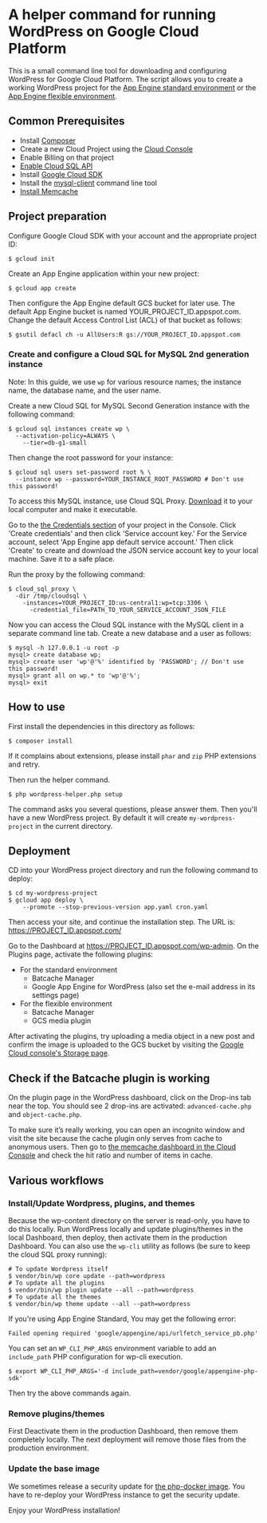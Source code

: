 # A helper command for running WordPress on Google Cloud Platform

This is a small command line tool for downloading and configuring
WordPress for Google Cloud Platform. The script allows you to create a
working WordPress project for the
[App Engine standard environment][appengine-standard] or the
[App Engine flexible environment][appengine-flexible].

## Common Prerequisites

* Install [Composer][composer]
* Create a new Cloud Project using the [Cloud Console][cloud-console]
* Enable Billing on that project
* [Enable Cloud SQL API][cloud-sql-api-enable]
* Install [Google Cloud SDK][gcloud-sdk]
* Install the [mysql-client][mysql-client] command line tool
* [Install Memcache][memcache-installation]

## Project preparation

Configure Google Cloud SDK with your account and the appropriate project ID:

```
$ gcloud init
```

Create an App Engine application within your new project:

```
$ gcloud app create
```

Then configure the App Engine default GCS bucket for later use. The default App
Engine bucket is named YOUR_PROJECT_ID.appspot.com. Change the default Access
Control List (ACL) of that bucket as follows:

```
$ gsutil defacl ch -u AllUsers:R gs://YOUR_PROJECT_ID.appspot.com
```

### Create and configure a Cloud SQL for MySQL 2nd generation instance

Note: In this guide, we use `wp` for various resource names; the instance
name, the database name, and the user name.
    
Create a new Cloud SQL for MySQL Second Generation instance with the following
command:

```
$ gcloud sql instances create wp \
  --activation-policy=ALWAYS \
    --tier=db-g1-small
```

Then change the root password for your instance:

```
$ gcloud sql users set-password root % \
  --instance wp --password=YOUR_INSTANCE_ROOT_PASSWORD # Don't use this password!
```

To access this MySQL instance, use Cloud SQL Proxy. [Download][cloud-sql-proxy-download]
it to your local computer and make it executable.

Go to the [the Credentials section][credentials-section] of your project in the
Console. Click 'Create credentials' and then click 'Service account key.' For
the Service account, select 'App Engine app default service account.' Then
click 'Create' to create and download the JSON service account key to your
local machine. Save it to a safe place.

Run the proxy by the following command:

```
$ cloud_sql_proxy \
  -dir /tmp/cloudsql \
    -instances=YOUR_PROJECT_ID:us-central1:wp=tcp:3306 \
      -credential_file=PATH_TO_YOUR_SERVICE_ACCOUNT_JSON_FILE
```

Now you can access the Cloud SQL instance with the MySQL client in a separate
command line tab. Create a new database and a user as follows:

```
$ mysql -h 127.0.0.1 -u root -p
mysql> create database wp;
mysql> create user 'wp'@'%' identified by 'PASSWORD'; // Don't use this password!
mysql> grant all on wp.* to 'wp'@'%';
mysql> exit
```

## How to use

First install the dependencies in this directory as follows:

```
$ composer install
```

If it complains about extensions, please install `phar` and `zip` PHP
extensions and retry.

Then run the helper command.

```
$ php wordpress-helper.php setup
```

The command asks you several questions, please answer them. Then you'll have a
new WordPress project. By default it will create `my-wordpress-project` in the
current directory.

## Deployment

CD into your WordPress project directory and run the following command to
deploy:

```
$ cd my-wordpress-project
$ gcloud app deploy \
    --promote --stop-previous-version app.yaml cron.yaml
```

Then access your site, and continue the installation step. The URL is:
https://PROJECT_ID.appspot.com/

Go to the Dashboard at https://PROJECT_ID.appspot.com/wp-admin. On the Plugins page, activate the following
plugins:


- For the standard environment
  - Batcache Manager
  - Google App Engine for WordPress (also set the e-mail address in its
    settings page)
- For the flexible environment
  - Batcache Manager
  - GCS media plugin

After activating the plugins, try uploading a media object in a new post 
and confirm the image is uploaded to the GCS bucket by visiting the 
[Google Cloud console's Storage page][cloud-storage-console].

## Check if the Batcache plugin is working

On the plugin page in the WordPress dashboard, click on the Drop-ins tab near
the top. You should see 2 drop-ins are activated: `advanced-cache.php` and
`object-cache.php`.

To make sure it’s really working, you can open an incognito window and
visit the site because the cache plugin only serves from cache to
anonymous users. Then go to
[the memcache dashboard in the Cloud Console][memcache-dashboard] and
check the hit ratio and number of items in cache.

## Various workflows

### Install/Update Wordpress, plugins, and themes

Because the wp-content directory on the server is read-only, you have
to do this locally. Run WordPress locally and update plugins/themes in
the local Dashboard, then deploy, then activate them in the production
Dashboard. You can also use the `wp-cli` utility as follows (be sure to keep
the cloud SQL proxy running):

```
# To update Wordpress itself
$ vendor/bin/wp core update --path=wordpress
# To update all the plugins
$ vendor/bin/wp plugin update --all --path=wordpress
# To update all the themes
$ vendor/bin/wp theme update --all --path=wordpress
```

If you're using App Engine Standard, You may get the following error:

```
Failed opening required 'google/appengine/api/urlfetch_service_pb.php'
```

You can set an `WP_CLI_PHP_ARGS` environment variable to add an
`include_path` PHP configuration for wp-cli execution.

```
$ export WP_CLI_PHP_ARGS='-d include_path=vendor/google/appengine-php-sdk'
```

Then try the above commands again.

### Remove plugins/themes

First Deactivate them in the production Dashboard, then remove them
completely locally. The next deployment will remove those files from
the production environment.

### Update the base image

We sometimes release a security update for
[the php-docker image][php-docker]. You have to re-deploy your
WordPress instance to get the security update.

Enjoy your WordPress installation!

[appengine-standard]: https://cloud.google.com/appengine/docs/about-the-standard-environment
[appengine-flexible]: https://cloud.google.com/appengine/docs/flexible/
[sql-settings]: https://console.cloud.google.com/sql/instances
[memcache-dashboard]: https://console.cloud.google.com/appengine/memcache
[memcache-installation]: https://www.digitalocean.com/community/tutorials/how-to-install-and-use-memcache-on-ubuntu-12-04#install-memcache
[mysql-client]: https://dev.mysql.com/doc/refman/5.7/en/mysql.html
[composer]: https://getcomposer.org/
[cloud-console]: https://console.cloud.google.com/
[cloud-storage-console]: https://www.console.cloud.google.com/storage
[cloud-sql-api-enable]: https://console.cloud.google.com/flows/enableapi?apiid=sqladmin
[app-engine-setting]: https://console.cloud.google.com/appengine/settings
[gcloud-sdk]: https://cloud.google.com/sdk/
[cloud-sql-proxy-download]: https://cloud.google.com/sql/docs/mysql/connect-external-app#install
[credentials-section]: https://console.cloud.google.com/apis/credentials/
[php-docker]: https://github.com/googlecloudplatform/php-docker

